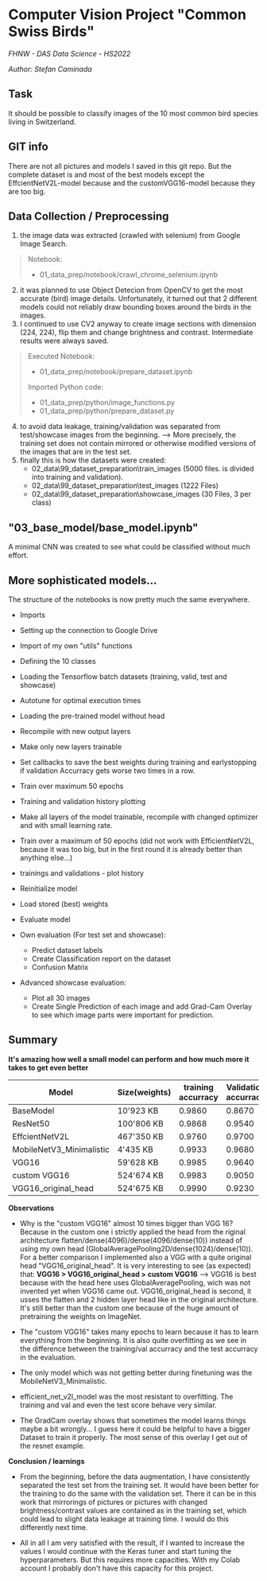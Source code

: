 # Computer Vision Project "Common Swiss Birds"
*FHNW - DAS Data Science - HS2022*

*Author: Stefan Caminada*

## Task
It should be possible to classify images of the 10 most common bird species living in Switzerland.

## GIT info
There are not all pictures and models I saved in this git repo. But the complete dataset is and most of the best models except the EffcientNetV2L-model because and the customVGG16-model because they are too big.

## Data Collection / Preprocessing
1. the image data was extracted (crawled with selenium) from Google Image Search.
> Notebook:
> - 01_data_prep/notebook/crawl_chrome_selenium.ipynb
2. it was planned to use Object Detecion from OpenCV to get the most accurate (bird) image details. Unfortunately, it turned out that 2 different models could not reliably draw bounding boxes around the birds in the images.
3. I continued to use CV2 anyway to create image sections with dimension (224, 224), flip them and change brightness and contrast. Intermediate results were always saved.
>Executed Notebook:
> - 01_data_prep/notebook/prepare_dataset.ipynb
> 
>Imported Python code:
> - 01_data_prep/python/image_functions.py
> - 01_data_prep/python/prepare_dataset.py


4. to avoid data leakage, training/validation was separated from test/showcase images from the beginning. --> More precisely, the training set does not contain mirrored or otherwise modified versions of the images that are in the test set.
5. finally this is how the datasets were created:
    - 02_data\99_dataset_preparation\train_images (5000 files. is divided into training and validation).
    - 02_data\99_dataset_preparation\test_images (1222 Files)
    - 02_data\99_dataset_preparation\showcase_images (30 Files, 3 per class)

## "03_base_model/base_model.ipynb"
A minimal CNN was created to see what could be classified without much effort.

## More sophisticated models...
The structure of the notebooks is now pretty much the same everywhere.
- Imports
- Setting up the connection to Google Drive
- Import of my own "utils" functions
- Defining the 10 classes 
- Loading the Tensorflow batch datasets (training, valid, test and showcase)
- Autotune for optimal execution times
- Loading the pre-trained model without head
- Recompile with new output layers
- Make only new layers trainable
- Set callbacks to save the best weights during training and earlystopping if validation Accurracy gets worse two times in a row.
- Train over maximum 50 epochs
- Training and validation history plotting
- Make all layers of the model trainable, recompile with changed optimizer and with small learning rate.
- Train over a maximum of 50 epochs (did not work with EfficientNetV2L, because it was too big, but in the first round it is already better than anything else...)
- trainings and validations - plot history

- Reinitialize model
- Load stored (best) weights
- Evaluate model
- Own evaluation (For test set and showcase):
    - Predict dataset labels
    - Create Classification report on the dataset
    - Confusion Matrix
- Advanced showcase evaluation:
    - Plot all 30 images
    - Create Single Prediction of each image and add Grad-Cam Overlay to see which image parts were important for prediction.

## Summary
**It's amazing how well a small model can perform and how much more it takes to get even better**

| Model | Size(weights) | training accurracy | Validation accurracy | Test accurracy | Path(training/evaluation Notebook) |
|---|---|---|---|---|---|
| BaseModel | 10'923 KB | 0.9860 | 0.8670 | 0.7390 | 03_base_model/base_model.ipynb |
| ResNet50 | 100'806 KB | 0.9868 | 0.9540 | 0.9182 | 04_resnet_50/resnet_50_model.ipynb |
| EffcientNetV2L | 467'350 KB | 0.9760 | 0.9700 | 0.9501 | 05_efficientNetV2L/efficient_net_v2l_model.ipynb |
| MobileNetV3_Minimalistic | 4'435 KB | 0.9933  | 0.9680 | 0.9092 | 06_mobileNetV3_mini/mobilenet_v3_mini_model.ipynb |
| VGG16 | 59'628 KB | 0.9985 | 0.9640 | 0.9206 | 07_VGG16/vgg_16_model.ipynb |
| custom VGG16 | 524'674 KB | 0.9983 | 0.9050 | 0.7905 | 08_custom_CNN/custom_CNN.ipynb |
| VGG16_original_head | 524'675 KB | 0.9990 | 0.9230 | 0.8797 | 09_VGG16_original_head/vgg_16_model_original_head.ipynb |

**Observations**

- Why is the "custom VGG16" almost 10 times bigger than VGG 16? Because in the custom one i strictly applied the head from the riginal architecture flatten/dense(4096)/dense(4096/dense(10)) instead of using my own head (GlobalAveragePooling2D/dense(1024)/dense(10)).
For a better comparison I implemented also a VGG with a quite original head "VGG16_original_head". It is very interesting to see (as expected) that: **VGG16 > VGG16_original_head > custom VGG16** --> VGG16 is best because with the head here uses GlobalAveragePooling, wich was not invented yet when VGG16 came out. VGG16_original_head is second, it usses the flatten and 2 hidden layer head like in the original architecture. It's still better than the custom one because of the huge amount of pretraining the weights on ImageNet.

- The "custom VGG16" takes many epochs to learn because it has to learn everything from the beginning. It is also quite overfitting as we see in the difference between the training/val accurracy and the test accurracy in the evaluation.

- The only model which was not getting better during finetuning was the MobileNetV3_Minimalistic.

- efficient_net_v2l_model was the most resistant to overfitting. The training and val and even the test score behave very similar.

- The GradCam overlay shows that sometimes the model learns things maybe a bit wrongly... I guess here it could be helpful to have a bigger Dataset to train it properly. The most sense of this overlay I get out of the resnet example.

**Conclusion / learnings**

- From the beginning, before the data augmentation, I have consistently separated the test set from the training set. It would have been better for the training to do the same with the validation set. There it can be in this work that mirrorings of pictures or pictures with changed brightness/contrast values are contained as in the training set, which could lead to slight data leakage at training time. I would do this differently next time.

- All in all I am very satisfied with the result, if I wanted to increase the values I would continue with the Keras tuner and start tuning the hyperparameters. But this requires more capacities. With my Colab account I probably don't have this capacity for this project.
